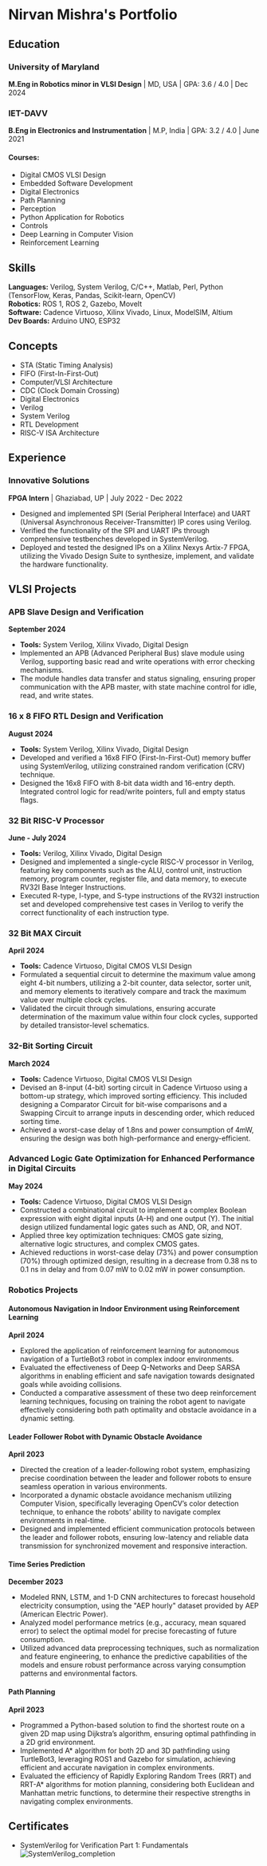 # Nirvan Mishra's Portfolio

## Education
### University of Maryland
**M.Eng in Robotics minor in VLSI Design** | MD, USA | GPA: 3.6 / 4.0 | Dec 2024

### IET-DAVV
**B.Eng in Electronics and Instrumentation** | M.P, India | GPA: 3.2 / 4.0 | June 2021

#### Courses:
- Digital CMOS VLSI Design
- Embedded Software Development
- Digital Electronics
- Path Planning
- Perception
- Python Application for Robotics
- Controls
- Deep Learning in Computer Vision
- Reinforcement Learning

## Skills
**Languages:** Verilog, System Verilog, C/C++, Matlab, Perl, Python (TensorFlow, Keras, Pandas, Scikit-learn, OpenCV)  
**Robotics:** ROS 1, ROS 2, Gazebo, MoveIt  
**Software:** Cadence Virtuoso, Xilinx Vivado, Linux, ModelSIM, Altium  
**Dev Boards:** Arduino UNO, ESP32 

## Concepts
- STA (Static Timing Analysis)
- FIFO (First-In-First-Out)
- Computer/VLSI Architecture
- CDC (Clock Domain Crossing)
- Digital Electronics
- Verilog
- System Verilog
- RTL Development
- RISC-V ISA Architecture

## Experience

### Innovative Solutions
**FPGA Intern** | Ghaziabad, UP | July 2022 - Dec 2022

- Designed and implemented SPI (Serial Peripheral Interface) and UART (Universal Asynchronous Receiver-Transmitter) IP cores using Verilog.  
- Verified the functionality of the SPI and UART IPs through comprehensive testbenches developed in SystemVerilog.
- Deployed and tested the designed IPs on a Xilinx Nexys Artix-7 FPGA, utilizing the Vivado Design Suite to synthesize, implement, and validate the hardware functionality.



## VLSI Projects

### APB Slave Design and Verification 
**September 2024**
- **Tools:** System Verilog, Xilinx Vivado, Digital Design
- Implemented an APB (Advanced Peripheral Bus) slave module using Verilog, supporting basic read and write operations with error checking mechanisms.
- The module handles data transfer and status signaling, ensuring proper communication with the APB master, with state machine control for idle, read, and write states.
 
### 16 x 8 FIFO RTL Design and Verification
**August 2024**
- **Tools:** System Verilog, Xilinx Vivado, Digital Design
- Developed and verified a 16x8 FIFO (First-In-First-Out) memory buffer using SystemVerilog, utilizing constrained random verification (CRV) technique.
- Designed the 16x8 FIFO with 8-bit data width and 16-entry depth. Integrated control logic for read/write pointers, full and empty status flags.
  
### 32 Bit RISC-V Processor
**June - July 2024**
- **Tools:** Verilog, Xilinx Vivado, Digital Design
- Designed and implemented a single-cycle RISC-V processor in Verilog, featuring key components such as the ALU, control unit, instruction memory, program counter, register file, and data memory, to execute RV32I Base Integer Instructions.
- Executed R-type, I-type, and S-type instructions of the RV32I instruction set and developed comprehensive test cases in Verilog to verify the correct functionality of each instruction type.


### 32 Bit MAX Circuit
**April 2024**
- **Tools:** Cadence Virtuoso, Digital CMOS VLSI Design
- Formulated a sequential circuit to determine the maximum value among eight 4-bit numbers, utilizing a 2-bit counter, data selector, sorter unit, and memory elements to iteratively compare and track the maximum value over multiple clock cycles.
- Validated the circuit through simulations, ensuring accurate determination of the maximum value within four clock cycles, supported by detailed transistor-level schematics.

### 32-Bit Sorting Circuit
**March 2024**
- **Tools:** Cadence Virtuoso, Digital CMOS VLSI Design
- Devised an 8-input (4-bit) sorting circuit in Cadence Virtuoso using a bottom-up strategy, which improved sorting efficiency. This included designing a Comparator Circuit for bit-wise comparisons and a Swapping Circuit to arrange inputs in descending order, which reduced sorting time.
- Achieved a worst-case delay of 1.8ns and power consumption of 4mW, ensuring the design was both high-performance and energy-efficient.


### Advanced Logic Gate Optimization for Enhanced Performance in Digital Circuits
**May 2024**
- **Tools:** Cadence Virtuoso, Digital CMOS VLSI Design
- Constructed a combinational circuit to implement a complex Boolean expression with eight digital inputs (A-H) and one output (Y). The initial design utilized fundamental logic gates such as AND, OR, and NOT.
- Applied three key optimization techniques: CMOS gate sizing, alternative logic structures, and complex CMOS gates.
- Achieved reductions in worst-case delay (73%) and power consumption (70%) through optimized design, resulting in a decrease from 0.38 ns to 0.1 ns in delay and from 0.07 mW to 0.02 mW in power consumption.


### Robotics Projects
#### Autonomous Navigation in Indoor Environment using Reinforcement Learning
**April 2024**
- Explored the application of reinforcement learning for autonomous navigation of a TurtleBot3 robot in complex indoor environments.
- Evaluated the effectiveness of Deep Q-Networks and Deep SARSA algorithms in enabling efficient and safe navigation towards designated goals while avoiding collisions.
- Conducted a comparative assessment of these two deep reinforcement learning techniques, focusing on training the robot agent to navigate effectively considering both path optimality and obstacle avoidance in a dynamic setting.

#### Leader Follower Robot with Dynamic Obstacle Avoidance
**April 2023**
- Directed the creation of a leader-following robot system, emphasizing precise coordination between the leader and follower robots to ensure seamless operation in various environments.
- Incorporated a dynamic obstacle avoidance mechanism utilizing Computer Vision, specifically leveraging OpenCV’s color detection technique, to enhance the robots’ ability to navigate complex environments in real-time.
- Designed and implemented efficient communication protocols between the leader and follower robots, ensuring low-latency and reliable data transmission for synchronized movement and responsive interaction.

#### Time Series Prediction
**December 2023**
- Modeled RNN, LSTM, and 1-D CNN architectures to forecast household electricity consumption, using the "AEP hourly" dataset provided by AEP (American Electric Power).
- Analyzed model performance metrics (e.g., accuracy, mean squared error) to select the optimal model for precise forecasting of future consumption.
- Utilized advanced data preprocessing techniques, such as normalization and feature engineering, to enhance the predictive capabilities of the models and ensure robust performance across varying consumption patterns and environmental factors.

#### Path Planning
**April 2023**
- Programmed a Python-based solution to find the shortest route on a given 2D map using Dijkstra’s algorithm, ensuring optimal pathfinding in a 2D grid environment.
- Implemented A* algorithm for both 2D and 3D pathfinding using TurtleBot3, leveraging ROS1 and Gazebo for simulation, achieving efficient and accurate navigation in complex environments.
- Evaluated the efficiency of Rapidly Exploring Random Trees (RRT) and RRT-A* algorithms for motion planning, considering both Euclidean and Manhattan metric functions, to determine their respective strengths in navigating complex environments.
  
## Certificates
- SystemVerilog for Verification Part 1: Fundamentals
  ![SystemVerilog_completion](https://github.com/user-attachments/assets/c51a16ce-5d39-40df-adb5-c749bff88cf6)
